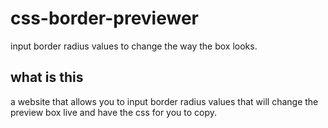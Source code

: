 # css-border-previewer

input border radius values to change the way the box looks.

## what is this

a website that allows you to input border radius values that will change the preview box live and have the css for you to copy.